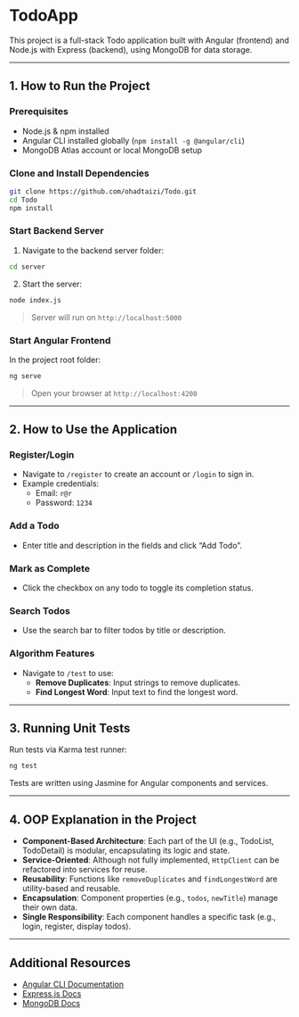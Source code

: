 # TodoApp

This project is a full-stack Todo application built with Angular (frontend) and Node.js with Express (backend), using MongoDB for data storage.

---

## 1. How to Run the Project

### Prerequisites
- Node.js & npm installed
- Angular CLI installed globally (`npm install -g @angular/cli`)
- MongoDB Atlas account or local MongoDB setup

### Clone and Install Dependencies
```bash
git clone https://github.com/ohadtaizi/Todo.git
cd Todo
npm install
```

### Start Backend Server
1. Navigate to the backend server folder:
```bash
cd server
```
2. Start the server:
```bash
node index.js
```
> Server will run on `http://localhost:5000`

### Start Angular Frontend
In the project root folder:
```bash
ng serve
```
> Open your browser at `http://localhost:4200`

---

## 2. How to Use the Application

### Register/Login
- Navigate to `/register` to create an account or `/login` to sign in.
- Example credentials:
  - Email: `r@r`
  - Password: `1234`

### Add a Todo
- Enter title and description in the fields and click “Add Todo”.

### Mark as Complete
- Click the checkbox on any todo to toggle its completion status.

### Search Todos
- Use the search bar to filter todos by title or description.

### Algorithm Features
- Navigate to `/test` to use:
  - **Remove Duplicates**: Input strings to remove duplicates.
  - **Find Longest Word**: Input text to find the longest word.

---

## 3. Running Unit Tests

Run tests via Karma test runner:
```bash
ng test
```
Tests are written using Jasmine for Angular components and services.

---

## 4. OOP Explanation in the Project

- **Component-Based Architecture**: Each part of the UI (e.g., TodoList, TodoDetail) is modular, encapsulating its logic and state.
- **Service-Oriented**: Although not fully implemented, `HttpClient` can be refactored into services for reuse.
- **Reusability**: Functions like `removeDuplicates` and `findLongestWord` are utility-based and reusable.
- **Encapsulation**: Component properties (e.g., `todos`, `newTitle`) manage their own data.
- **Single Responsibility**: Each component handles a specific task (e.g., login, register, display todos).

---

## Additional Resources

- [Angular CLI Documentation](https://angular.dev/tools/cli)
- [Express.js Docs](https://expressjs.com/)
- [MongoDB Docs](https://www.mongodb.com/docs/)

